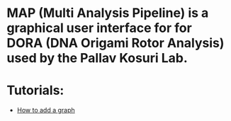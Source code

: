 # MAP (Multi Analysis Pipeline) is a graphical user interface for for DORA (DNA Origami Rotor Analysis) used by the Pallav Kosuri Lab.

# Tutorials:
- [How to add a graph](https://docs.google.com/document/d/1-iP3nXfDRMby8nnmY4JYUhW9uiQGKKAjAcLwx2RPnnk/edit?usp=sharing)
